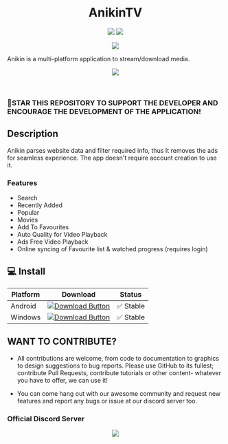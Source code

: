<h1 align="center">
   AnikinTV
</h1>

<p align="center">
   <a href="https://discord.com/invite/nZj46N5a"><img src="https://img.shields.io/badge/Discord-7289DA?style=for-the-badge&logo=discord&logoColor=white"></a>
   <a href="https://github.com/Huzzu-BCMW/HuzzuAnikinTV/releases"><img src="https://img.shields.io/github/downloads/jerry08/Anikin/total?color=%233DDC84&logo=android&logoColor=%23fff&style=for-the-badge"></a>
</p>

<p align="center"><a href="https://github.com/Huzzu-BCMW/HuzzuAnikinTV/releases"><img src="/.assets/download.png"></a></p>

Anikin is a multi-platform application to stream/download media. 

<p align="center">
	<a href="https://www.buymeacoffee.com/jerry08"><img src="https://img.buymeacoffee.com/button-api/?text=Buy me a coffee&emoji=&slug=jerry08&button_colour=FFDD00&font_colour=000000&font_family=Poppins&outline_colour=000000&coffee_colour=ffffff" /></a>
</p>

<br>

### 🌟STAR THIS REPOSITORY TO SUPPORT THE DEVELOPER AND ENCOURAGE THE DEVELOPMENT OF THE APPLICATION!

## Description

Anikin parses website data and filter required info, thus It removes the ads for seamless experience. The app doesn't require account creation to use it.

### Features

* Search
* Recently Added
* Popular
* Movies
* Add To Favourites
* Auto Quality for Video Playback
* Ads Free Video Playback
* Online syncing of Favourite list & watched progress (requires login)

## 💻 Install 

| Platform | Download | Status |
|----------|----------|--------|
| Android    |[![Download Button](https://img.shields.io/github/v/release/jerry08/Anikin?color=7885FF&label=Android-Apk&logo=android&style=for-the-badge)](https://github.com/jerry08/Anikin/releases/download/v2.0.2/Anikin-v2.0.2.apk)| ✅ Stable |
| Windows    |[![Download Button](https://img.shields.io/github/v/release/jerry08/Anikin?color=00A8E8&label=Windows-Zip&logo=windows&style=for-the-badge)](https://github.com/jerry08/Anikin/releases/download/v2.0.2/Anikin-windows-v2.0.2.zip)| ✅ Stable |

## WANT TO CONTRIBUTE?

- All contributions are welcome, from code to documentation to graphics to design suggestions to bug reports. Please use GitHub to its fullest; contribute Pull Requests, contribute tutorials or other content- whatever you have to offer, we can use it!

- You can come hang out with our awesome community and request new features and report any bugs or issue at our discord server too.

### Official Discord Server

<p align="center">
 <a href="https://discord.com/invite/nZj46N5a">
  <img src="https://invidget.switchblade.xyz/mhxsSMy2Nf">
 </a>
</p>
